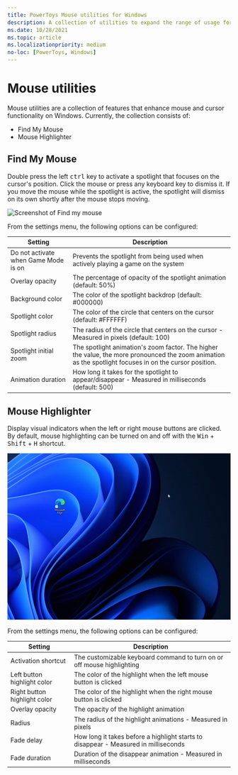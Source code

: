 ```yaml
---
title: PowerToys Mouse utilities for Windows
description: A collection of utilities to expand the range of usage for the mouse and cursor
ms.date: 10/28/2021
ms.topic: article
ms.localizationpriority: medium
no-loc: [PowerToys, Windows]
---
```


# Mouse utilities

Mouse utilities are a collection of features that enhance mouse and cursor functionality on Windows. Currently, the collection consists of:

- Find My Mouse
- Mouse Highlighter

## Find My Mouse

Double press the left <kbd>ctrl</kbd> key to activate a spotlight that focuses on the cursor's position. Click the mouse or press any keyboard key to dismiss it. If you move the mouse while the spotlight is active, the spotlight will dismiss on its own shortly after the mouse stops moving.

![Screenshot of Find my mouse](../images/pt-mouse-utilities-find-my-mouse.gif)

From the settings menu, the following options can be configured:

| Setting | Description |
| --- | --- |
| Do not activate when Game Mode is on | Prevents the spotlight from being used when actively playing a game on the system |
| Overlay opacity | The percentage of opacity of the spotlight animation (default: 50%) |
| Background color | The color of the spotlight backdrop (default: #000000) |
| Spotlight color | The color of the circle that centers on the cursor (default: #FFFFFF) |
| Spotlight radius | The radius of the circle that centers on the cursor - Measured in pixels (default: 100) |
| Spotlight initial zoom | The spotlight animation's zoom factor. The higher the value, the more pronounced the zoom animation as the spotlight focuses in on the cursor position. |
| Animation duration | How long it takes for the spotlight to appear/disappear - Measured in milliseconds (default: 500) |


## Mouse Highlighter

Display visual indicators when the left or right mouse buttons are clicked. By default, mouse highlighting can be turned on and off with the <kbd>Win</kbd> + <kbd>Shift</kbd> + <kbd>H</kbd> shortcut.

![Screenshot of Mouse Highlighter](../images/pt-mouse-highlighter.gif)

From the settings menu, the following options can be configured:

| Setting | Description |
| --- | --- |
| Activation shortcut | The customizable keyboard command to turn on or off mouse highlighting |
| Left button highlight color | The color of the highlight when the left mouse button is clicked |
| Right button highlight color | The color of the highlight when the right mouse button is clicked |
| Overlay opacity | The opacity of the highlight animation |
| Radius | The radius of the highlight animations - Measured in pixels |
| Fade delay | How long it takes before a highlight starts to disappear - Measured in milliseconds |
| Fade duration | Duration of the disappear animation - Measured in milliseconds |




